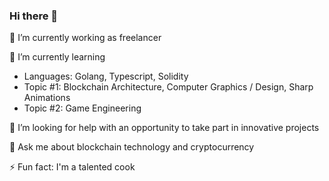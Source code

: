 ### Hi there 👋

🔭 I’m currently working as freelancer

🌱 I’m currently learning
  - Languages: Golang, Typescript, Solidity
  - Topic #1: Blockchain Architecture, Computer Graphics / Design, Sharp Animations
  - Topic #2: Game Engineering

🤔 I’m looking for help with an opportunity to take part in innovative projects

💬 Ask me about blockchain technology and cryptocurrency

⚡ Fun fact: I'm a talented cook
